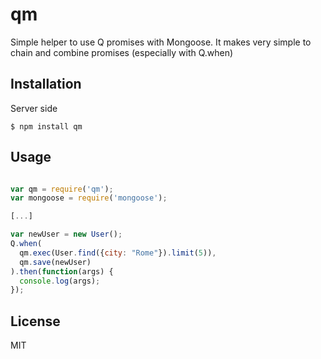 # qm

Simple helper to use Q promises with Mongoose.
It makes very simple to chain and combine promises (especially with Q.when)

## Installation

Server side

    $ npm install qm


## Usage

```js

var qm = require('qm');
var mongoose = require('mongoose');

[...]

var newUser = new User();
Q.when(
  qm.exec(User.find({city: "Rome"}).limit(5)),
  qm.save(newUser)
).then(function(args) {
  console.log(args);
});

```

## License

MIT
